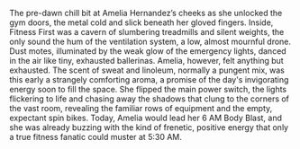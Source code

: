 The pre-dawn chill bit at Amelia Hernandez’s cheeks as she unlocked the gym doors, the metal cold and slick beneath her gloved fingers.  Inside, Fitness First was a cavern of slumbering treadmills and silent weights, the only sound the hum of the ventilation system, a low, almost mournful drone.  Dust motes, illuminated by the weak glow of the emergency lights, danced in the air like tiny, exhausted ballerinas. Amelia, however, felt anything but exhausted.  The scent of sweat and linoleum, normally a pungent mix, was this early a strangely comforting aroma, a promise of the day's invigorating energy soon to fill the space.  She flipped the main power switch, the lights flickering to life and chasing away the shadows that clung to the corners of the vast room, revealing the familiar rows of equipment and the empty, expectant spin bikes. Today, Amelia would lead her 6 AM Body Blast, and she was already buzzing with the kind of frenetic, positive energy that only a true fitness fanatic could muster at 5:30 AM.
